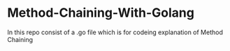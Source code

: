 # Method-Chaining-With-Golang
In this repo consist of a .go file which is for codeing explanation of Method Chaining

